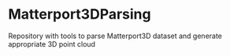 # Matterport3DParsing
Repository with tools to parse Matterport3D dataset and generate appropriate 3D point cloud
